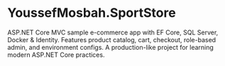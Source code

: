 # YoussefMosbah.SportStore
ASP.NET Core MVC sample e-commerce app with EF Core, SQL Server, Docker &amp; Identity. Features product catalog, cart, checkout, role-based admin, and environment configs. A production-like project for learning modern ASP.NET Core practices.
